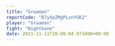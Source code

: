 ```yaml
---
title: "Grwaman"
reportCode: "B7yXpZMgPLvnYGK2"
player: "Grwaman"
fight: "Nightbane"
date: 2021-11-11T20:08:04.971000+00:00
---
```

